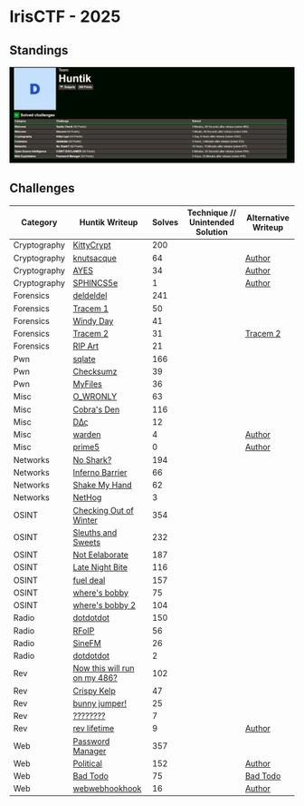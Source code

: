 # IrisCTF - 2025

## Standings

![Description](./images/TeamStandings.png)

## Challenges

| Category    | Huntik Writeup   | Solves | Technique // Unintended Solution | Alternative Writeup   |
| ----------- | ---------------  | ------ | ------------ | ---------------- | 
| Cryptography   | [KittyCrypt](challenges/Cryptography/KittyCrypt/)    |    200     |      |           
| Cryptography   | [knutsacque](challenges/Cryptography/knutsacque/)   |   64      |       |  [Author](https://github.com/Seraphin-/ctf/blob/master/2025/irisctf/knutsacque.md)
| Cryptography   | [AYES](challenges/Cryptography/AYES/)    |    34     |            |  [Author](https://github.com/Seraphin-/ctf/blob/master/2025/irisctf/ayes.md)
| Cryptography   | [SPHINCS5e](challenges/Cryptography/SPHINCS5/)    |   1      |      |  [Author](https://github.com/Seraphin-/ctf/blob/master/2025/irisctf/sphincs5.md) 
| Forensics   | [deldeldel](challenges/Forensics/deldeldel/)    |    241     |            |           
| Forensics   | [Tracem 1](challenges/Forensics/Tracem-1/)    |  50       |    |           
| Forensics   | [Windy Day](challenges/Forensics/Windy-Day/)    |   41      |     |           
| Forensics   | [Tracem 2](challenges/Forensics/Tracem-2/)    |   31      |         |   [Tracem 2](https://stefanin.com/posts/irisctf-tracem2/)
| Forensics   | [RIP Art](challenges/Forensics/RIP-Art/)    |   21      |         |        
| Pwn   | [sqlate](challenges/Pwn/sqlate/)    |   166      |         |
| Pwn   | [Checksumz](challenges/Pwn/Checksumz/)    |   39      |         |
| Pwn   | [MyFiles](challenges/Pwn/MyFiles/)    |   36      |         |
| Misc   | [O_WRONLY](challenges/Misc/O-WRONLY/)    |   63      |         |
| Misc   | [Cobra's Den](challenges/Misc/Cobra's-Den/)    |   116      |         |
| Misc   | [DΔς](challenges/Misc/DΔς/)    |   12      |         |
| Misc   | [warden](challenges/Misc/warden/)    |   4      |         |  [Author](https://github.com/Seraphin-/ctf/blob/master/2025/irisctf/warden.md)
| Misc   | [prime5](challenges/Misc/prime5/)    |   0      |         |  [Author](https://github.com/Seraphin-/ctf/blob/master/2025/irisctf/prime5.md)
| Networks   | [No Shark?](challenges/Networks/No-Shark?/)    |   194      |         |
| Networks   | [Inferno Barrier](challenges/Networks/Inferno-Barrier/)    |   66      |         |
| Networks   | [Shake My Hand](challenges/Networks/Shake-My-Hand/)    |   62      |         |
| Networks   | [NetHog](challenges/Networks/NetHog/)    |  3      |         |
| OSINT   | [Checking Out of Winter](challenges/OSINT/Checking-Out-of-Winter/)    |  354      |         |
| OSINT   | [Sleuths and Sweets](challenges/OSINT/Sleuths-and-Sweets/)    |  232      |         |
| OSINT   | [Not Eelaborate](challenges/OSINT/Not-Eelaborate/)    |  187      |         |
| OSINT   | [Late Night Bite](challenges/OSINT/Late-Night-Bite/)    |  116      |         |
| OSINT   | [fuel deal](challenges/OSINT/fuel-deal/)    |  157      |         |
| OSINT   | [where's bobby](challenges/OSINT/where's-bobby/)    |  75      |         |
| OSINT   | [where's bobby 2](challenges/OSINT/where's-bobby-2/)    |  104      |         |
| Radio   | [dotdotdot](challenges/Radio/dotdotdot/)    |  150      |         |
| Radio   | [RFoIP](challenges/Radio/RFoIP/)    |  56      |         |
| Radio   | [SineFM](challenges/Radio/SineFM/)    |  26      |         |
| Radio   | [dotdotdot](challenges/Radio/Spicy-Messaging-Sinusoids/)    |  2      |         |
| Rev   | [Now this will run on my 486?](challenges/rev/Now-this-will-run-on-my-486?/)    |  102      |         |
| Rev   | [Crispy Kelp](challenges/rev/Crispy-Kelp/)    |  47      |         |
| Rev   | [bunny jumper!](challenges/rev/bunny-jumper!/)    |  25      |         |
| Rev   | [????????](challenges/rev/????????/)    |  7      |         |
| Rev   | [rev lifetime](challenges/rev/rev-lifetime/)    |  9      |         |  [Author](https://github.com/Seraphin-/ctf/blob/master/2025/irisctf/revlifetime.md) 
| Web   | [Password Manager](challenges/rev/Password-Manager/)    |  357      |         |
| Web   | [Political](challenges/rev/Political/)    |  152      |         |  [Author](https://github.com/Seraphin-/ctf/blob/master/2025/irisctf/political.md) 
| Web   | [Bad Todo](challenges/rev/Bad-Todo/)    |  75      |         | [Bad Todo](https://rph.space/blog/irisctf-2025-bad-todo/)
| Web   | [webwebhookhook](challenges/rev/webwebhookhook/)    |  16      |         |  [Author](https://github.com/Seraphin-/ctf/blob/master/2025/irisctf/webwebhookhook.md) 


